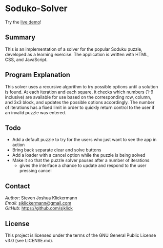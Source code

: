 Soduko-Solver
=============

Try the [live demo](https://sjklick.github.io/Sudoku-Solver/)!

Summary
-------

This is an implementation of a solver for the popular Soduku puzzle,
developed as a learning exercise. The application is written with HTML,
CSS, and JavaScript.

Program Explanation
-------------------

This solver uses a recursive algorithm to try possible options until a solution
is found. At each iteration and each square, it checks which numbers (1-9 inclusive)
are available for use based on the corresponding row, column, and 3x3 block, and
updates the possible options accordingly. The number of iterations has a fixed limit
in order to quickly return control to the user if an invalid puzzle was entered.

Todo
----
- Add a default puzzle to try for the users who just want to see the app in action
- Bring back separate clear and solve buttons
- Add a loader with a cancel option while the puzzle is being solved
- Make it so that the puzzle solver pauses after a number of iterations
  - gives the interface a chance to update and respond to the user pressing cancel

Contact
-------

*Author*: Steven Joshua Klickermann\
*Email*: sjklickermann@gmail.com\
*GitHub*: https://github.com/sjklick

License
-------

This project is licensed under the terms of the GNU General Public
License v3.0 (see LICENSE.md).
